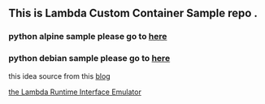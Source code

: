 ## This is Lambda Custom Container Sample repo .

### python alpine sample please go to [here](./lambda-python-alpine/README.md) 

### python debian sample please go to [here](./lambda-python-debian/README.md)


this idea source from this [blog](https://aws.amazon.com/tw/blogs/aws/new-for-aws-lambda-container-image-support/)

[the Lambda Runtime Interface Emulator](https://github.com/aws/aws-lambda-runtime-interface-emulator)